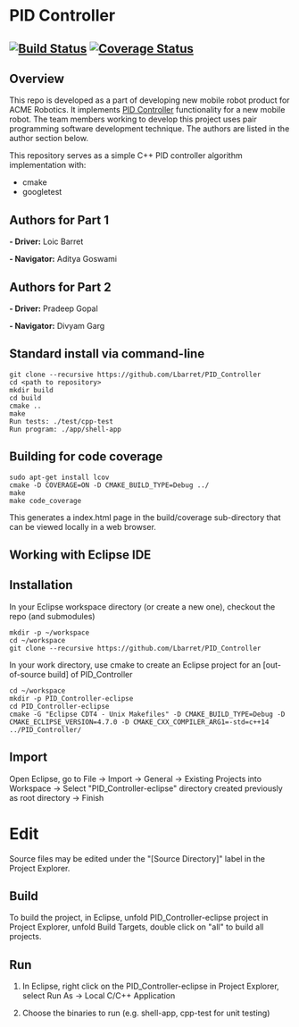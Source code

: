 # PID Controller
[![Build Status](https://travis-ci.org/Lbarret/PID_Controller.svg?branch=master)](https://travis-ci.org/Lbarret/PID_Controller)
[![Coverage Status](https://coveralls.io/repos/github/Lbarret/PID_Controller/badge.svg?branch=master)](https://coveralls.io/github/Lbarret/PID_Controller?branch=master)
---

## Overview

This repo is developed as a part of developing new mobile robot product for ACME Robotics. It implements [PID Controller](https://en.wikipedia.org/wiki/PID_controller) functionality for a new mobile robot. The team members working to develop this project uses pair programming software development technique. The authors are listed in the author section below.

This repository serves as a simple C++ PID controller algorithm implementation with:

- cmake
- googletest

## Authors for Part 1

**- Driver:** Loic Barret

**- Navigator:** Aditya Goswami 

## Authors for Part 2

**- Driver:** Pradeep Gopal

**- Navigator:** Divyam Garg

## Standard install via command-line
```
git clone --recursive https://github.com/Lbarret/PID_Controller
cd <path to repository>
mkdir build
cd build
cmake ..
make
Run tests: ./test/cpp-test
Run program: ./app/shell-app
```

## Building for code coverage 
```
sudo apt-get install lcov
cmake -D COVERAGE=ON -D CMAKE_BUILD_TYPE=Debug ../
make
make code_coverage
```
This generates a index.html page in the build/coverage sub-directory that can be viewed locally in a web browser.

## Working with Eclipse IDE ##

## Installation

In your Eclipse workspace directory (or create a new one), checkout the repo (and submodules)
```
mkdir -p ~/workspace
cd ~/workspace
git clone --recursive https://github.com/Lbarret/PID_Controller
```

In your work directory, use cmake to create an Eclipse project for an [out-of-source build] of PID_Controller

```
cd ~/workspace
mkdir -p PID_Controller-eclipse
cd PID_Controller-eclipse
cmake -G "Eclipse CDT4 - Unix Makefiles" -D CMAKE_BUILD_TYPE=Debug -D CMAKE_ECLIPSE_VERSION=4.7.0 -D CMAKE_CXX_COMPILER_ARG1=-std=c++14 ../PID_Controller/
```

## Import

Open Eclipse, go to File -> Import -> General -> Existing Projects into Workspace -> 
Select "PID_Controller-eclipse" directory created previously as root directory -> Finish

# Edit

Source files may be edited under the "[Source Directory]" label in the Project Explorer.


## Build

To build the project, in Eclipse, unfold PID_Controller-eclipse project in Project Explorer,
unfold Build Targets, double click on "all" to build all projects.

## Run

1. In Eclipse, right click on the PID_Controller-eclipse in Project Explorer,
select Run As -> Local C/C++ Application

2. Choose the binaries to run (e.g. shell-app, cpp-test for unit testing)







